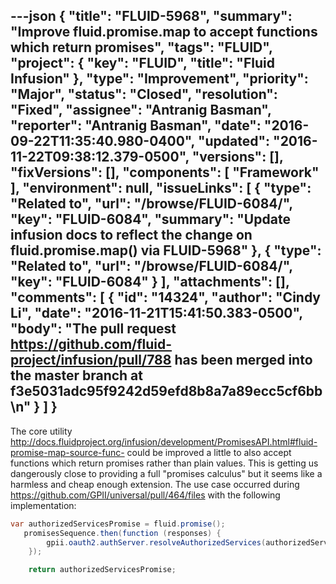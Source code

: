 ---json
{
  "title": "FLUID-5968",
  "summary": "Improve fluid.promise.map to accept functions which return promises",
  "tags": "FLUID",
  "project": {
    "key": "FLUID",
    "title": "Fluid Infusion"
  },
  "type": "Improvement",
  "priority": "Major",
  "status": "Closed",
  "resolution": "Fixed",
  "assignee": "Antranig Basman",
  "reporter": "Antranig Basman",
  "date": "2016-09-22T11:35:40.980-0400",
  "updated": "2016-11-22T09:38:12.379-0500",
  "versions": [],
  "fixVersions": [],
  "components": [
    "Framework"
  ],
  "environment": null,
  "issueLinks": [
    {
      "type": "Related to",
      "url": "/browse/FLUID-6084/",
      "key": "FLUID-6084",
      "summary": "Update infusion docs to reflect the change on fluid.promise.map() via FLUID-5968"
    },
    {
      "type": "Related to",
      "url": "/browse/FLUID-6084/",
      "key": "FLUID-6084"
    }
  ],
  "attachments": [],
  "comments": [
    {
      "id": "14324",
      "author": "Cindy Li",
      "date": "2016-11-21T15:41:50.383-0500",
      "body": "The pull request <https://github.com/fluid-project/infusion/pull/788> has been merged into the master branch at f3e5031adc95f9242d59efd8b8a7a89ecc5cf6bb\n"
    }
  ]
}
---
The core utility <http://docs.fluidproject.org/infusion/development/PromisesAPI.html#fluid-promise-map-source-func-> could be improved a little to also accept functions which return promises rather than plain values. This is getting us dangerously close to providing a full "promises calculus" but it seems like a harmless and cheap enough extension. The use case occurred during <https://github.com/GPII/universal/pull/464/files> with the following implementation:

```java
var authorizedServicesPromise = fluid.promise();
   promisesSequence.then(function (responses) {
        gpii.oauth2.authServer.resolveAuthorizedServices(authorizedServicesPromise, responses, user);
    });

    return authorizedServicesPromise;
```

        